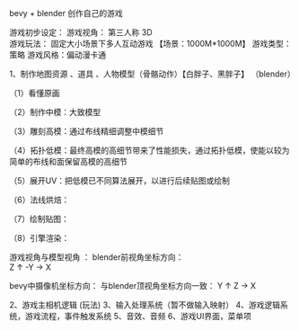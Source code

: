 bevy + blender 创作自己的游戏

游戏初步设定：
游戏视角： 第三人称 3D  
游戏玩法： 固定大小场景下多人互动游戏 【场景：1000M*1000M】
游戏类型：策略
游戏风格：偏动漫卡通



1、制作地图资源 、道具 、人物模型（骨骼动作）【白胖子、黑胖子】  （blender） 
    
（1）看懂原画

（2）制作中模：大致模型

（3）雕刻高模：通过布线精细调整中模细节

（4）拓扑低模：最终高模的高细节带来了性能损失，通过拓扑低模，使能以较为简单的布线和面保留高模的高细节

（5）展开UV：把低模已不同算法展开，以进行后续贴图或绘制

（6）法线烘焙：

（7）绘制贴图：

（8）引擎渲染：

游戏视角与模型视角 ：
blender前视角坐标方向：  
                              Z
                              ↑
                              -Y →  X



bevy中摄像机坐标方向： 与blender顶视角坐标方向一致：
                              Y
                              ↑
                              Z →  X



2、游戏主相机逻辑 (玩法)
3、输入处理系统（暂不做输入映射）
4、游戏逻辑系统，游戏流程，事件触发系统
5、音效、音频
6、游戏UI界面，菜单项

